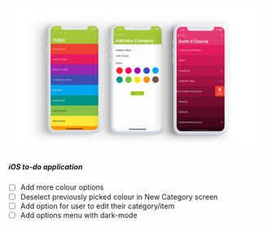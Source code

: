 <img src="https://github.com/brandanmcdevitt/TODO/blob/master/screenshot.png">

##### iOS to-do application

- [ ] Add more colour options
- [ ] Deselect previously picked colour in New Category screen
- [ ] Add option for user to edit their category/item
- [ ] Add options menu with dark-mode
